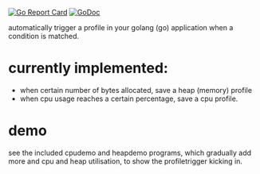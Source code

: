 [![Go Report Card](https://goreportcard.com/badge/github.com/Dieterbe/profiletrigger)](https://goreportcard.com/report/github.com/Dieterbe/profiletrigger)
[![GoDoc](https://godoc.org/github.com/Dieterbe/profiletrigger?status.svg)](https://godoc.org/github.com/Dieterbe/profiletrigger)

automatically trigger a profile in your golang (go) application when a condition is matched.

# currently implemented:

* when certain number of bytes allocated, save a heap (memory) profile
* when cpu usage reaches a certain percentage, save a cpu profile.

# demo

see the included cpudemo and heapdemo programs, which gradually add more and cpu and heap utilisation, to show the profiletrigger kicking in.
